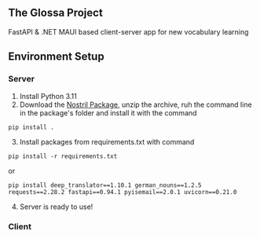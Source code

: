 ## The  Glossa Project
FastAPI &amp; .NET MAUI based client-server app for new vocabulary learning 


## Environment Setup

### Server

1) Install Python 3.11
2) Download the [Nostril Package](https://data.caltech.edu/records/5ckr1-g7m46), unzip the archive, ruh the command line in the package's folder and install it with the command

```
pip install .
```

3) Install packages from requirements.txt with command

```
pip install -r requirements.txt
```

or 

```
pip install deep_translator==1.10.1 german_nouns==1.2.5 requests==2.28.2 fastapi==0.94.1 pyisemail==2.0.1 uvicorn==0.21.0
```

4) Server is ready to use!

### Client

